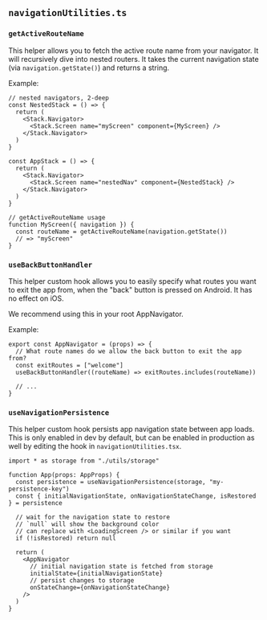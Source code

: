 ## `navigationUtilities.ts`

### `getActiveRouteName`

This helper allows you to fetch the active route name from your navigator. It will recursively dive into nested routers. It takes the current navigation state (via `navigation.getState()`) and returns a string.

Example:

```tsx
// nested navigators, 2-deep
const NestedStack = () => {
  return (
    <Stack.Navigator>
      <Stack.Screen name="myScreen" component={MyScreen} />
    </Stack.Navigator>
  )
}

const AppStack = () => {
  return (
    <Stack.Navigator>
      <Stack.Screen name="nestedNav" component={NestedStack} />
    </Stack.Navigator>
  )
}

// getActiveRouteName usage
function MyScreen({ navigation }) {
  const routeName = getActiveRouteName(navigation.getState())
  // => "myScreen"
}
```

### `useBackButtonHandler`

This helper custom hook allows you to easily specify what routes you want to exit the app from, when the "back" button is pressed on Android. It has no effect on iOS.

We recommend using this in your root AppNavigator.

Example:

```tsx
export const AppNavigator = (props) => {
  // What route names do we allow the back button to exit the app from?
  const exitRoutes = ["welcome"]
  useBackButtonHandler((routeName) => exitRoutes.includes(routeName))

  // ...
}
```

### `useNavigationPersistence`

This helper custom hook persists app navigation state between app loads. This is only enabled in dev by default, but can be enabled in production as well by editing the hook in `navigationUtilities.tsx`.

```tsx
import * as storage from "./utils/storage"

function App(props: AppProps) {
  const persistence = useNavigationPersistence(storage, "my-persistence-key")
  const { initialNavigationState, onNavigationStateChange, isRestored } = persistence

  // wait for the navigation state to restore
  // `null` will show the background color
  // can replace with <LoadingScreen /> or similar if you want
  if (!isRestored) return null

  return (
    <AppNavigator
      // initial navigation state is fetched from storage
      initialState={initialNavigationState}
      // persist changes to storage
      onStateChange={onNavigationStateChange}
    />
  )
}
```
